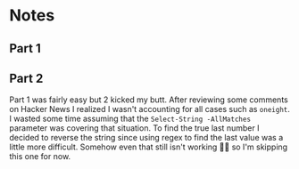 # Notes

## Part 1

## Part 2

Part 1 was fairly easy but 2 kicked my butt. After reviewing some comments on Hacker News I realized I wasn't accounting for all cases such as `oneight`. I wasted some time assuming that the `Select-String -AllMatches` parameter was covering that situation. To find the true last number I decided to reverse the string since using regex to find the last value was a little more difficult. Somehow even that still isn't working 🤷‍♂️ so I'm skipping this one for now.
